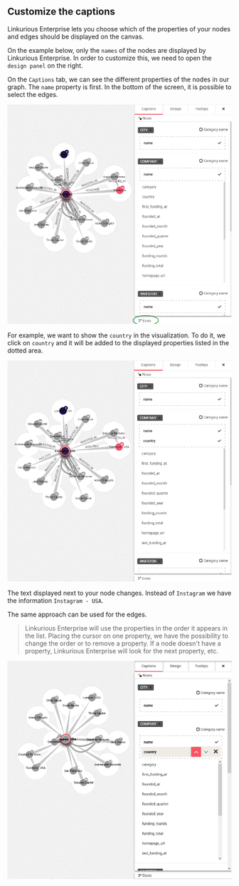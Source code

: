 ## Customize the captions

Linkurious Enterprise lets you choose which of the properties of your nodes and edges should be displayed on the canvas.

On the example below, only the ```names``` of the nodes are displayed by Linkurious Enterprise. In order to customize this, we need to open the ```design panel``` on the right.
 
On the ```Captions``` tab, we can see the different properties of the nodes in our graph. The ```name``` property is first. In the bottom of the screen, it is possible to select the edges.

![](CaptionEx.png)

For example, we want to show the ```country``` in the visualization. To do it, we click on ```country``` and it will be added to the displayed properties listed in the dotted area.

![](Add_Property.png)

The text displayed next to your node changes. Instead of  ```Instagram``` we have the information ```Instagram - USA```.

The same approach can be used for the edges.

> Linkurious Enterprise will use the properties in the order it appears in the list. Placing the cursor on one property, we have the possibility to change the order or to remove a property. If a node doesn't have a property, Linkurious Enterprise will look for the next property, etc.

![](Up_and_Down.png)